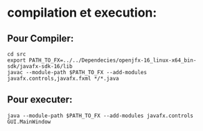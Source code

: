 # compilation et execution:

## Pour Compiler:
    cd src
    export PATH_TO_FX=../../Dependecies/openjfx-16_linux-x64_bin-sdk/javafx-sdk-16/lib
    javac --module-path $PATH_TO_FX --add-modules javafx.controls,javafx.fxml */*.java
## Pour executer:
    java --module-path $PATH_TO_FX --add-modules javafx.controls GUI.MainWindow